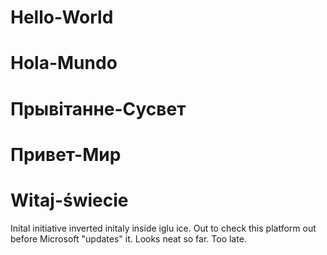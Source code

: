 # Hello-World
# Hola-Mundo
# Прывітанне-Сусвет
# Привет-Mир
# Witaj-świecie
Inital initiative inverted initaly inside iglu ice.
Out to check this platform out before Microsoft "updates" it. Looks neat so far.
Too late.
